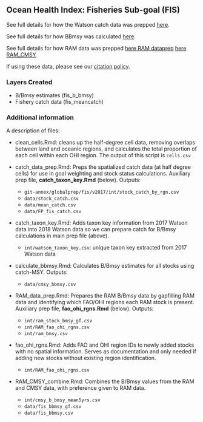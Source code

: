 ## Ocean Health Index: Fisheries Sub-goal (FIS)

See full details for how the Watson catch data was prepped [here](https://cdn.rawgit.com/OHI-Science/ohiprep_v2018/master/globalprep/fis/v2018/catch_data_prep.html).

See full details for how BBmsy was calculated [here](https://cdn.rawgit.com/OHI-Science/ohiprep_v2018/master/globalprep/fis/v2018/calculate_bbmsy.html).

See full details for how RAM data was prepped
[here RAM dataprep](https://rawgit.com/OHI-Science/ohiprep_v2018/master/globalprep/fis/v2018/RAM_CMSY_combine.html)
[here RAM_CMSY](https://rawgit.com/OHI-Science/ohiprep_v2018/master/globalprep/fis/v2018/RAM_CMSY_combine.html)


If using these data, please see our [citation policy](http://ohi-science.org/citation-policy/).

### Layers Created

* B/Bmsy estimates (fis_b_bmsy)
* Fishery catch data (fis_meancatch)

### Additional information
A description of files:

* clean_cells.Rmd: cleans up the half-degree cell data, removing overlaps between land and oceanic regions, and calculates the total proportion of each cell within each OHI region. The output of this script is `cells.csv`

* catch_data_prep.Rmd: Preps the spatialized catch data (at half degree cells) for use in goal weighting and stock status calculations. Auxiliary prep file, **catch_taxon_key.Rmd** (below). Outputs:
  
   - `git-annex/globalprep/fis/v2017/int/stock_catch_by_rgn.csv`
   - `data/stock_catch.csv`
   - `data/mean_catch.csv`
   - `data/FP_fis_catch.csv`

* catch_taxon_key.Rmd: Adds taxon key information from 2017 Watson data into 2018 Watson data so we can prepare catch for B/Bmsy calculations in main prep file (above).
 
   - `int/watson_taxon_key.csv`: unique taxon key extracted from 2017 Watson data

* calculate_bbmsy.Rmd: Calculates B/Bmsy estimates for all stocks using catch-MSY. Outputs:
  
  - `data/cmsy_bbmsy.csv`
    
* RAM_data_prep.Rmd: Prepares the RAM B/Bmsy data by gapfilling RAM data and identifying which FAO/OHI regions each RAM stock is present. Auxiliary prep file, **fao_ohi_rgns.Rmd** (below). Outputs:

  - `int/ram_stock_bmsy_gf.csv`
  - `int/RAM_fao_ohi_rgns.csv`
  - `int/ram_bmsy.csv`

* fao_ohi_rgns.Rmd: Adds FAO and OHI region IDs to newly added stocks with no spatial information. Serves as documentation and only needed if adding new stocks without existing region identification. 

  - `int/RAM_fao_ohi_rgns.csv`

* RAM_CMSY_combine.Rmd: Combines the B/Bmsy values from the RAM and CMSY data, with preference given to RAM data.
 
   - `int/cmsy_b_bmsy_mean5yrs.csv`
   - `data/fis_bbmsy_gf.csv`
   - `data/fis_bbmsy.csv`


